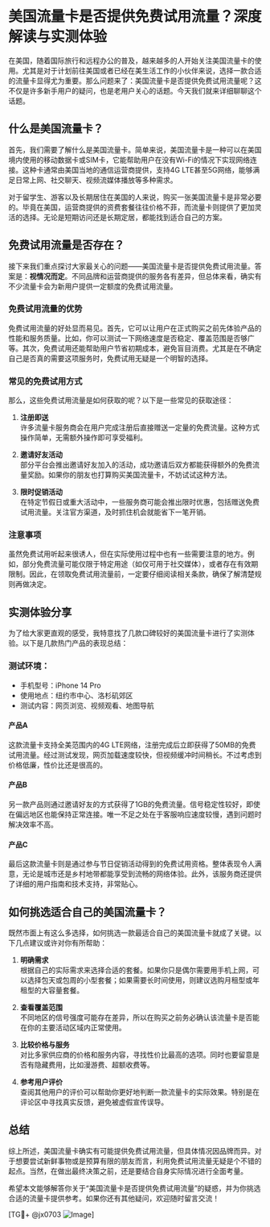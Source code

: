 # 美国流量卡是否提供免费试用流量？深度解读与实测体验

在美国，随着国际旅行和远程办公的普及，越来越多的人开始关注美国流量卡的使用。尤其是对于计划前往美国或者已经在美生活工作的小伙伴来说，选择一款合适的流量卡显得尤为重要。那么问题来了：美国流量卡是否提供免费试用流量呢？这不仅是许多新手用户的疑问，也是老用户关心的话题。今天我们就来详细聊聊这个话题。

## 什么是美国流量卡？

首先，我们需要了解什么是美国流量卡。简单来说，美国流量卡是一种可以在美国境内使用的移动数据卡或SIM卡，它能帮助用户在没有Wi-Fi的情况下实现网络连接。这种卡通常由美国当地的通信运营商提供，支持4G LTE甚至5G网络，能够满足日常上网、社交聊天、视频流媒体播放等多种需求。

对于留学生、游客以及长期居住在美国的人来说，购买一张美国流量卡是非常必要的。毕竟在美国，运营商提供的资费套餐往往价格不菲，而流量卡则提供了更加灵活的选择。无论是短期访问还是长期定居，都能找到适合自己的方案。

## 免费试用流量是否存在？

接下来我们重点探讨大家最关心的问题——美国流量卡是否提供免费试用流量。答案是：**视情况而定**。不同品牌和运营商提供的服务各有差异，但总体来看，确实有不少流量卡会为新用户提供一定额度的免费试用流量。

### 免费试用流量的优势

免费试用流量的好处显而易见。首先，它可以让用户在正式购买之前先体验产品的性能和服务质量。比如，你可以测试一下网络速度是否稳定、覆盖范围是否够广等。其次，免费试用还能帮助用户节省初期成本，避免盲目消费。尤其是在不确定自己是否真的需要这项服务时，免费试用无疑是一个明智的选择。

### 常见的免费试用方式

那么，这些免费试用流量是如何获取的呢？以下是一些常见的获取途径：

1. **注册即送**  
   许多流量卡服务商会在用户完成注册后直接赠送一定量的免费流量。这种方式操作简单，无需额外操作即可享受福利。

2. **邀请好友活动**  
   部分平台会推出邀请好友加入的活动，成功邀请后双方都能获得额外的免费流量奖励。如果你的朋友也打算购买美国流量卡，不妨试试这种方法。

3. **限时促销活动**  
   在特定节假日或重大活动中，一些服务商可能会推出限时优惠，包括赠送免费试用流量。关注官方渠道，及时抓住机会就能省下一笔开销。

### 注意事项

虽然免费试用听起来很诱人，但在实际使用过程中也有一些需要注意的地方。例如，部分免费流量可能仅限于特定用途（如仅可用于社交媒体），或者存在有效期限制。因此，在领取免费试用流量前，一定要仔细阅读相关条款，确保了解清楚规则再做决定。

## 实测体验分享

为了给大家更直观的感受，我特意找了几款口碑较好的美国流量卡进行了实测体验。以下是几款热门产品的表现总结：

### 测试环境：
- 手机型号：iPhone 14 Pro
- 使用地点：纽约市中心、洛杉矶郊区
- 测试内容：网页浏览、视频观看、地图导航

#### 产品A
这款流量卡支持全美范围内的4G LTE网络，注册完成后立即获得了50MB的免费试用流量。经过测试发现，网页加载速度较快，但视频缓冲时间稍长。不过考虑到价格低廉，性价比还是很高的。

#### 产品B
另一款产品则通过邀请好友的方式获得了1GB的免费流量。信号稳定性较好，即使在偏远地区也能保持正常连接。唯一不足之处在于客服响应速度较慢，遇到问题时解决效率不高。

#### 产品C
最后这款流量卡则是通过参与节日促销活动得到的免费试用资格。整体表现令人满意，无论是城市还是乡村地带都能享受到流畅的网络体验。此外，该服务商还提供了详细的用户指南和技术支持，非常贴心。

## 如何挑选适合自己的美国流量卡？

既然市面上有这么多选择，如何挑选一款最适合自己的美国流量卡就成了关键。以下几点建议或许对你有所帮助：

1. **明确需求**  
   根据自己的实际需求来选择合适的套餐。如果你只是偶尔需要用手机上网，可以选择包天或包周的小型套餐；如果需要长时间使用，则建议选购月租型或年租型的大容量套餐。

2. **查看覆盖范围**  
   不同地区的信号强度可能存在差异，所以在购买之前务必确认该流量卡是否能在你的主要活动区域内正常使用。

3. **比较价格与服务**  
   对比多家供应商的价格和服务内容，寻找性价比最高的选项。同时也要留意是否有隐藏费用，比如漫游费、超额收费等。

4. **参考用户评价**  
   查阅其他用户的评价可以帮助你更好地判断一款流量卡的实际效果。特别是在评论区中寻找真实反馈，避免被虚假宣传误导。

## 总结

综上所述，美国流量卡确实有可能提供免费试用流量，但具体情况因品牌而异。对于想要尝试新鲜事物或是预算有限的朋友而言，利用免费试用流量无疑是个不错的起点。当然，在做出最终决策之前，还是要结合自身实际情况进行全面考量。

希望本文能够解答你关于“美国流量卡是否提供免费试用流量”的疑惑，并为你挑选合适的流量卡提供参考。如果你还有其他疑问，欢迎随时留言交流！

[TG💪+ @jx0703 ![Image](https://github.com/user-attachments/assets/dbca1d08-cadb-493c-b0ec-ad6f7a83f270)]